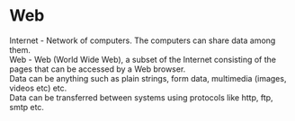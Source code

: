 # Web

<div>Internet - Network of computers. The computers can share data among them.</div>
<div>Web - Web (World Wide Web), a subset of the Internet consisting of the pages that can be accessed by a Web browser.<div>

<div>Data can be anything such as plain strings, form data, multimedia (images, videos etc) etc.</div>
<div>Data can be transferred between systems using protocols like http, ftp, smtp etc.</div>

